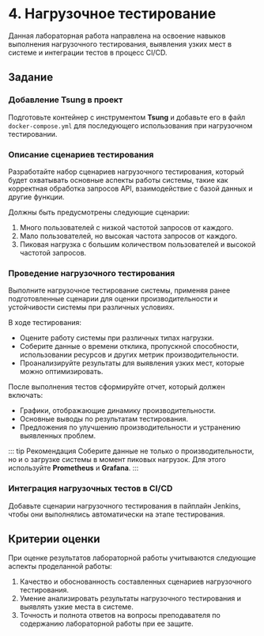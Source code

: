 # 4. Нагрузочное тестирование

Данная лабораторная работа направлена на освоение навыков выполнения нагрузочного тестирования, выявления узких мест в системе и интеграции тестов в процесс CI/CD.

## Задание

### Добавление Tsung в проект

Подготовьте контейнер с инструментом **Tsung** и добавьте его в файл `docker-compose.yml` для последующего использования при нагрузочном тестировании.

### Описание сценариев тестирования

Разработайте набор сценариев нагрузочного тестирования, который будет охватывать основные аспекты работы системы, такие как корректная обработка запросов API, взаимодействие с базой данных и другие функции.

Должны быть предусмотрены следующие сценарии:

1. Много пользователей с низкой частотой запросов от каждого.
2. Мало пользователей, но высокая частота запросов от каждого.
3. Пиковая нагрузка с большим количеством пользователей и высокой частотой запросов.

### Проведение нагрузочного тестирования

Выполните нагрузочное тестирование системы, применяя ранее подготовленные сценарии для оценки производительности и устойчивости системы при различных условиях. 

В ходе тестирования:
- Оцените работу системы при различных типах нагрузки.
- Соберите данные о времени отклика, пропускной способности, использовании ресурсов и других метрик производительности.
- Проанализируйте результаты для выявления узких мест, которые можно оптимизировать.

После выполнения тестов сформируйте отчет, который должен включать:
- Графики, отображающие динамику производительности.
- Основные выводы по результатам тестирования.
- Предложения по улучшению производительности и устранению выявленных проблем.

::: tip Рекомендация
Соберите данные не только о производительности, но и о загрузке системы в момент пиковых нагрузок. Для этого используйте **Prometheus** и **Grafana**.
:::

### Интеграция нагрузочных тестов в CI/CD

Добавьте сценарии нагрузочного тестирования в пайплайн Jenkins, чтобы они выполнялись автоматически на этапе тестирования.

## Критерии оценки

При оценке результатов лабораторной работы учитываются следующие аспекты проделанной работы:

1. Качество и обоснованность составленных сценариев нагрузочного тестирования.
1. Умение анализировать результаты нагрузочного тестирования и выявлять узкие места в системе. 
1. Точность и полнота ответов на вопросы преподавателя по содержанию лабораторной работы при ее защите.
